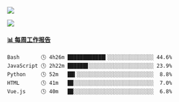 [![](https://count.getloli.com/get/@Quan666.github.readme)](https://count.getloli.com/)


[![](https://chat.getloli.com/room/@Quan666.github/svg?width=600&height=100&limit=20&theme=light&title=Quan666@github:%20~&fontSize=13)](https://chat.getloli.com/room/@Quan666.github?title=Quan666的留言板)


 <!-- waka-box start -->
#### <a href="https://gist.github.com/204ad9111ce51ffe775886f66538b500" target="_blank">📊 每周工作报告</a>
```text
Bash       🕓 4h26m ████████████▍░░░░░░░░░░░░░░░ 44.6%
JavaScript 🕓 2h22m ██████▋░░░░░░░░░░░░░░░░░░░░░ 23.9%
Python     🕓 52m   ██▍░░░░░░░░░░░░░░░░░░░░░░░░░  8.8%
HTML       🕓 41m   █▉░░░░░░░░░░░░░░░░░░░░░░░░░░  7.0%
Vue.js     🕓 40m   █▉░░░░░░░░░░░░░░░░░░░░░░░░░░  6.8%
```
<!-- Powered by https://github.com/journey-ad/waka-box-go . -->
<!-- waka-box end -->













<!--
**Quan666/Quan666** is a ✨ _special_ ✨ repository because its `README.md` (this file) appears on your GitHub profile.

Here are some ideas to get you started:

- 🔭 I’m currently working on ...
- 🌱 I’m currently learning ...
- 👯 I’m looking to collaborate on ...
- 🤔 I’m looking for help with ...
- 💬 Ask me about ...
- 📫 How to reach me: ...
- 😄 Pronouns: ...
- ⚡ Fun fact: ...
-->
